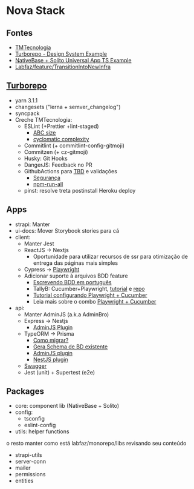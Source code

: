 # Nova Stack

## Fontes

- [TMTecnologia](https://github.com/TMTecnologia/turborepo-typescript-fullstack)
- [Turborepo - Design System Example](https://github.com/vercel/turborepo/tree/main/examples/design-system)
- [NativeBase + Solito Universal App TS Example](https://github.com/GeekyAnts/nativebase-templates/tree/master/solito-universal-app-template-nativebase-typescript)
- [Labfaz/feature/TransitionIntoNewInfra](https://github.com/rafael-g-depaulo/labfaz/tree/feature/TransitionIntoNewInfra)

## [Turborepo](https://turborepo.org/docs/getting-started)

- yarn 3.1.1
- changesets ("lerna + semver_changelog")
- syncpack
- Creche TMTecnologia:
    - ESLint (+Prettier +lint-staged)
        - [ABC size](https://www.npmjs.com/package/eslint-plugin-abcsize)
        - [cyclomatic complexity](https://eslint.org/docs/latest/rules/complexity)
    - Commitlint (+ commitlint-config-gitmoji)
    - Commitzen (+ cz-gitmoji)
    - Husky: Git Hooks
    - DangerJS: Feedback no PR
    - GithubActions para [TBD](https://trunkbaseddevelopment.com/) e validações
        - [Segurança](https://www.maxivanov.io/code-and-security-checks-in-typescript-projects-with-github-actions/)
        - [npm-run-all](https://github.com/mysticatea/npm-run-all)
    - pinst: resolve treta postinstall Heroku deploy

## Apps

- strapi: Manter
- ui-docs: Mover Storybook stories para cá
- client:
    - Manter Jest
    - ReactJS -> Nextjs
        - Oportunidade para utilizar recursos de ssr para otimização de entrega das páginas mais simples
    - Cypress -> [Playwright](https://playwright.dev/docs/test-typescript)
    - Adicionar suporte à arquivos BDD feature
        - [Escrevendo BDD em português](https://cucumber.io/docs/gherkin/languages/#gherkin-dialect-pt-content)
        - TallyB: Cucumber+Playwright, [tutorial](https://tally-b.medium.com/e2e-testing-with-cucumber-and-playwright-9584d3ef3360) e [repo](https://github.com/Tallyb/cucumber-playwright)
        - [Tutorial configurando Playwright + Cucumber](https://dev.to/jankaritech/behavior-driven-development-bdd-using-playwright-n1o)
        - Leia mais sobre o combo [Playwright + Cucumber](https://medium.com/team-rockstars-it/playwright-cucumber-introduction-1-3-105dcf29a328)
- api:
    - Manter AdminJS (a.k.a AdminBro)
    - Express -> Nestjs
        - [AdminJS Plugin](https://docs.adminjs.co/module-@adminjs_nestjs.html)
    - TypeORM -> Prisma
        - [Como migrar?](https://www.prisma.io/docs/guides/migrate-to-prisma/migrate-from-typeorm)
        - [Gera Schema de BD existente](https://www.prisma.io/docs/concepts/overview/prisma-in-your-stack/is-prisma-an-orm#workflow-for-incremental-adoption-in-projects-with-an-existing-database)
        - [AdminJS plugin](https://docs.adminjs.co/module-@adminjs_prisma.html)
        - [NestJS plugin](https://docs.nestjs.com/recipes/prisma)
    - [Swagger](https://docs.nestjs.com/openapi/introduction)
    - Jest (unit) + Supertest (e2e)

## Packages

- core: component lib (NativeBase + Solito)
- config:
    - tsconfig
    - eslint-config
- utils: helper functions

o resto manter como está labfaz/monorepo/libs revisando seu conteúdo

- strapi-utils
- server-conn
- mailer
- permissions
- entities
